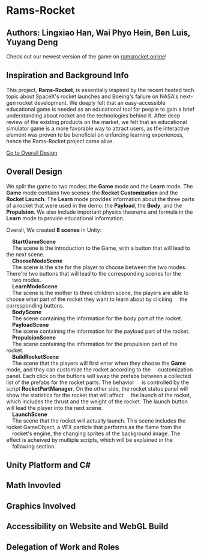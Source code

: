 # Rams-Rocket
## Authors: Lingxiao Han, Wai Phyo Hein, Ben Luis, Yuyang Deng
Check out our newest version of the game on <ins>ramsrocket.online</ins>!

## Inspiration and Background Info
This project, **Rams-Rocket**, is essentially inspired by the recent heated tech topic about SpaceX's rocket launches and Boeing's failure on NASA's next-gen rocket development. We deeply felt that an easy-accessible educational game is needed as an educational tool for people to gain a brief understanding about rocket and the technologies behind it. After deep review of the existing products on the market, we felt that an educational simulator game is a more favorable way to attract users, as the interactive element was proven to be beneficial on enforcing learning experiences, hence the Rams-Rocket project came alive.   

[Go to Overall Design](#overall-design)


## Overall Design
We split the game to two modes: the **Game** mode and the **Learn** mode. The **Game** mode contains two scenes: the **Rocket Customization** and the **Rocket Launch**. The **Learn** mode provides information about the three parts of a rocket that were used in the demo: the **Payload**, the **Body**, and the **Propulsion**. We also include important physics theorems and formula in the **Learn** mode to provide educational information. 

Overall, We created **8 scenes** in Unity:

&nbsp;&nbsp;&nbsp;&nbsp;**StartGameScene**  
&nbsp;&nbsp;&nbsp;&nbsp;The scene is the introduction to the Game, with a button that will lead to the next scene.    
&nbsp;&nbsp;&nbsp;&nbsp;**ChooseModeScene**   
&nbsp;&nbsp;&nbsp;&nbsp;The scene is the site for the player to choose between the two modes. There're two buttons that will lead to the corresponding scenes for the &nbsp;&nbsp;&nbsp;&nbsp;two modes.    
&nbsp;&nbsp;&nbsp;&nbsp;**LearnModeScene**  
&nbsp;&nbsp;&nbsp;&nbsp;The scene is the mother to three children scene, the players are able to choose what part of the rocket they want to learn about by clicking &nbsp;&nbsp;&nbsp;&nbsp;the corresponding buttons.  
&nbsp;&nbsp;&nbsp;&nbsp;**BodyScene**  
&nbsp;&nbsp;&nbsp;&nbsp;The scene containing the information for the body part of the rocket.  
&nbsp;&nbsp;&nbsp;&nbsp;**PayloadScene**  
&nbsp;&nbsp;&nbsp;&nbsp;The scene containing the information for the payload part of the rocket.  
&nbsp;&nbsp;&nbsp;&nbsp;**PropulsionScene**  
&nbsp;&nbsp;&nbsp;&nbsp;The scene containing the information for the propulsion part of the rocket.  
&nbsp;&nbsp;&nbsp;&nbsp;**BuildRocketScene**  
&nbsp;&nbsp;&nbsp;&nbsp;The scene that the players will first enter when they choose the **Game** mode, and they can customize the rocket according to the &nbsp;&nbsp;&nbsp;&nbsp;customization panel. Each click on the buttons will swap the prefabs between a collected list of the prefabs for the rocket parts. The behavior &nbsp;&nbsp;&nbsp;&nbsp;is controlled by the script **RocketPartManager**. On the other side, the rocket status panel will show the statistics for the rocket that will affect &nbsp;&nbsp;&nbsp;&nbsp;the launch of the rocket, which includes the thrust and the weight of the rocket. The launch button will lead the player into the next scene.   
&nbsp;&nbsp;&nbsp;&nbsp;**LaunchScene**   
&nbsp;&nbsp;&nbsp;&nbsp;The scene that the rocket will actually launch. This scene includes the rocket GameObject, a VFX particle that performs as the flame from the &nbsp;&nbsp;&nbsp;&nbsp;rocket's engine, the changing sprites of the background image. The effect is acheived by multiple scripts, which will be explained in the &nbsp;&nbsp;&nbsp;&nbsp;following section. 

## Unity Platform and C#

## Math Invovled

## Graphics Involved

## Accessibility on Website and WebGL Build

## Delegation of Work and Roles
